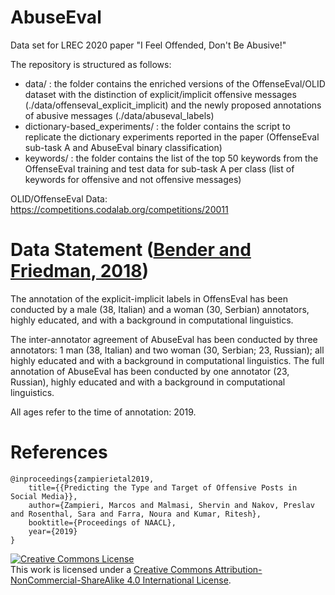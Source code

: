 # AbuseEval
Data set for LREC 2020 paper "I Feel Offended, Don't Be Abusive!"

The repository is structured as follows:

- data/ : the folder contains the enriched versions of the OffenseEval/OLID dataset with the distinction of explicit/implicit offensive messages (./data/offenseval_explicit_implicit) and the newly proposed annotations of abusive messages (./data/abuseval_labels)
- dictionary-based_experiments/ : the folder contains the script to replicate the dictionary experiments reported in the paper (OffenseEval sub-task A and AbuseEval binary classification)
- keywords/ : the folder contains the list of the top 50 keywords from the OffenseEval training and test data for sub-task A per class (list of keywords for offensive and not offensive messages)

OLID/OffenseEval Data: https://competitions.codalab.org/competitions/20011

# Data Statement ([Bender and Friedman, 2018](https://www.mitpressjournals.org/doi/abs/10.1162/tacl_a_00041))

The annotation of the explicit-implicit labels in OffensEval has been conducted by a male (38, Italian) and a woman (30, Serbian) annotators, highly educated, and with a background in computational linguistics.

The inter-annotator agreement of AbuseEval has been conducted by three annotators: 1 man (38, Italian) and two woman (30, Serbian; 23, Russian); all highly educated and with a background in computational linguistics. The full annotation of AbuseEval has been conducted by one annotator (23, Russian), highly educated and with a background in computational linguistics. 

All ages refer to the time of annotation: 2019.

# References
```
@inproceedings{zampierietal2019, 
    title={{Predicting the Type and Target of Offensive Posts in Social Media}}, 
    author={Zampieri, Marcos and Malmasi, Shervin and Nakov, Preslav and Rosenthal, Sara and Farra, Noura and Kumar, Ritesh}, 
    booktitle={Proceedings of NAACL}, 
    year={2019}
} 
``` 


<a rel="license" href="http://creativecommons.org/licenses/by-nc-sa/4.0/"><img alt="Creative Commons License" style="border-width:0" src="https://i.creativecommons.org/l/by-nc-sa/4.0/88x31.png" /></a><br />This work is licensed under a <a rel="license" href="http://creativecommons.org/licenses/by-nc-sa/4.0/">Creative Commons Attribution-NonCommercial-ShareAlike 4.0 International License</a>.
